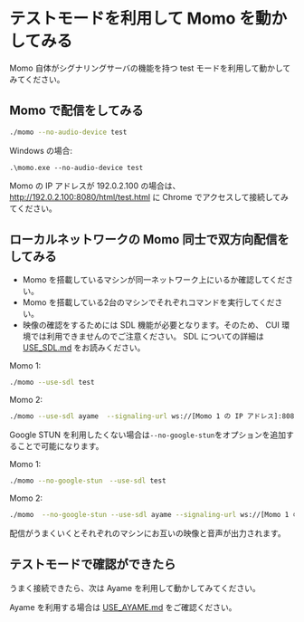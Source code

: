 # テストモードを利用して Momo を動かしてみる

Momo 自体がシグナリングサーバの機能を持つ test モードを利用して動かしてみてください。

## Momo で配信をしてみる

```bash
./momo --no-audio-device test
```

Windows の場合:

```
.\momo.exe --no-audio-device test
```

Momo の IP アドレスが 192.0.2.100 の場合は、
<http://192.0.2.100:8080/html/test.html> に Chrome でアクセスして接続してみてください。

## ローカルネットワークの Momo 同士で双方向配信をしてみる

- Momo を搭載しているマシンが同一ネットワーク上にいるか確認してください。
- Momo を搭載している2台のマシンでそれぞれコマンドを実行してください。
- 映像の確認をするためには SDL 機能が必要となります。そのため、 CUI 環境では利用できませんのでご注意ください。
SDL についての詳細は [USE_SDL.md](USE_SDL.md) をお読みください。

Momo 1:

```bash
./momo --use-sdl test
```

Momo 2:

```bash
./momo --use-sdl ayame  --signaling-url ws://[Momo 1 の IP アドレス]:8080/ws --room-id test
```

Google STUN を利用したくない場合は`--no-google-stun`をオプションを追加することで可能になります。

Momo 1:

```bash
./momo --no-google-stun　--use-sdl test
```

Momo 2:

```bash
./momo  --no-google-stun --use-sdl ayame --signaling-url ws://[Momo 1 の IP アドレス]:8080/ws --room-id test
```

配信がうまくいくとそれぞれのマシンにお互いの映像と音声が出力されます。  

## テストモードで確認ができたら

うまく接続できたら、次は Ayame を利用して動かしてみてください。

Ayame を利用する場合は [USE_AYAME.md](USE_AYAME.md) をご確認ください。
